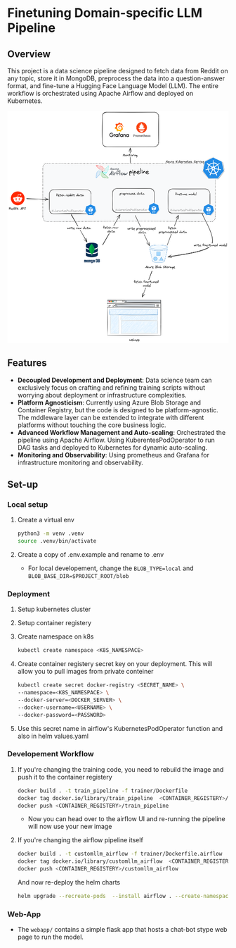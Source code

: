 # Finetuning Domain-specific LLM Pipeline

## Overview

This project is a data science pipeline designed to fetch data from Reddit on any topic, store it in MongoDB, preprocess the data into a question-answer format, and fine-tune a Hugging Face Language Model (LLM). The entire workflow is orchestrated using Apache Airflow and deployed on Kubernetes.

![image info](./media/workflow.png)

## Features

* **Decoupled Development and Deployment**: Data science team can exclusively focus on crafting and refining training scripts without worrying about deployment or infrastructure complexities.
* **Platform Agnosticism**: Currently using Azure Blob Storage and Container Registry, but the code is designed to be platform-agnostic. The mddleware layer can be extended to integrate with different platforms without touching the core business logic.
* **Advanced Workflow Management and Auto-scaling**: Orchestrated the pipeline using Apache Airflow. Using KuberentesPodOperator to run DAG tasks and deployed to Kubernetes for dynamic auto-scaling.
* **Monitoring and Observability**: Using prometheus and Grafana for infrastructure monitoring and observability.

## Set-up

### Local setup

1. Create a virtual env

   ```sh
   python3 -m venv .venv
   source .venv/bin/activate
   ```

2. Create a copy of .env.example and rename to .env
    * For local developement, change the `BLOB_TYPE=local` and `BLOB_BASE_DIR=$PROJECT_ROOT/blob`

### Deployment

1. Setup kubernetes cluster
2. Setup container registery
3. Create namespace on k8s

   ```sh
   kubectl create namespace <K8S_NAMESPACE>
   ```

4. Create container registery secret key on your deployment. This will allow you to pull images from private conteiner

   ```sh
   kubectl create secret docker-registry <SECRET_NAME> \ 
   --namespace=<K8S_NAMESPACE> \
   --docker-server=<DOCKER_SERVER> \
   --docker-username=<USERNAME> \
   --docker-password=<PASSWORD>
   ```

5. Use this secret name in airflow's KubernetesPodOperator function and also in helm values.yaml

### Developement Workflow

1. If you're changing the training code, you need to rebuild the image and push it to the container registery

   ```sh
   docker build . -t train_pipeline -f trainer/Dockerfile
   docker tag docker.io/library/train_pipeline  <CONTAINER_REGISTERY>/train_pipeline
   docker push <CONTAINER_REGISTERY>/train_pipeline
   ```

    * Now you can head over to the airflow UI and re-running the pipeline will now use your new image
2. If you're changing the airflow pipeline itself

   ```sh
   docker build . -t customllm_airflow -f trainer/Dockerfile.airflow
   docker tag docker.io/library/customllm_airflow  <CONTAINER_REGISTERY>/customllm_airflow
   docker push <CONTAINER_REGISTERY>/customllm_airflow
   ```

   And now re-deploy the helm charts

   ```sh
   helm upgrade --recreate-pods  --install airflow . --create-namespace  --namespace <K8S_NAMESPACE> --values values.yaml
   ```

### Web-App

* The `webapp/` contains a simple flask app that hosts a chat-bot stype web page to run the model.
